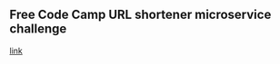 Free Code Camp URL shortener microservice challenge
-----------

[link](https://www.freecodecamp.com/challenges/url-shortener-microservice)